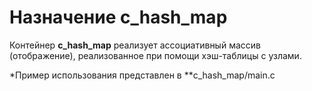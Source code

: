 # Назначение c_hash_map
Контейнер **c_hash_map** реализует ассоциативный массив (отображение), реализованное при помощи хэш-таблицы с узлами.

*Пример использования представлен в **c_hash_map/main.c
